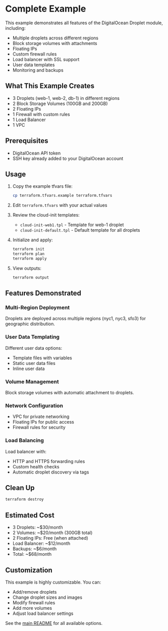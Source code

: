 # Complete Example

This example demonstrates all features of the DigitalOcean Droplet module, including:

- Multiple droplets across different regions
- Block storage volumes with attachments
- Floating IPs
- Custom firewall rules
- Load balancer with SSL support
- User data templates
- Monitoring and backups

## What This Example Creates

- 3 Droplets (web-1, web-2, db-1) in different regions
- 2 Block Storage Volumes (100GB and 200GB)
- 2 Floating IPs
- 1 Firewall with custom rules
- 1 Load Balancer
- 1 VPC

## Prerequisites

- DigitalOcean API token
- SSH key already added to your DigitalOcean account

## Usage

1. Copy the example tfvars file:
   ```bash
   cp terraform.tfvars.example terraform.tfvars
   ```

2. Edit `terraform.tfvars` with your actual values

3. Review the cloud-init templates:
   - `cloud-init-web1.tpl` - Template for web-1 droplet
   - `cloud-init-default.tpl` - Default template for all droplets

4. Initialize and apply:
   ```bash
   terraform init
   terraform plan
   terraform apply
   ```

5. View outputs:
   ```bash
   terraform output
   ```

## Features Demonstrated

### Multi-Region Deployment
Droplets are deployed across multiple regions (nyc1, nyc3, sfo3) for geographic distribution.

### User Data Templating
Different user data options:
- Template files with variables
- Static user data files
- Inline user data

### Volume Management
Block storage volumes with automatic attachment to droplets.

### Network Configuration
- VPC for private networking
- Floating IPs for public access
- Firewall rules for security

### Load Balancing
Load balancer with:
- HTTP and HTTPS forwarding rules
- Custom health checks
- Automatic droplet discovery via tags

## Clean Up

```bash
terraform destroy
```

## Estimated Cost

- 3 Droplets: ~$30/month
- 2 Volumes: ~$20/month (300GB total)
- 2 Floating IPs: Free (when attached)
- Load Balancer: ~$12/month
- Backups: ~$6/month
- Total: ~$68/month

## Customization

This example is highly customizable. You can:
- Add/remove droplets
- Change droplet sizes and images
- Modify firewall rules
- Add more volumes
- Adjust load balancer settings

See the [main README](../../README.md) for all available options.

